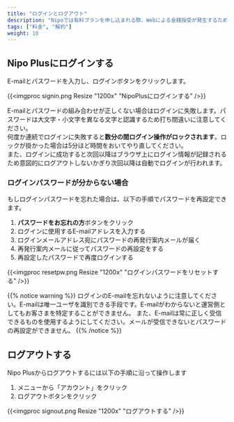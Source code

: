 ```yaml
---
title: "ログインとログアウト"
description: "Nipoでは有料プランを申し込まれる際、Webによる金銭授受が発生するため特定商取引法に基づく表記義務があります"
tags: ["料金", "解約"]
weight: 10
---
```


## Nipo Plusにログインする


E-mailとパスワードを入力し、ログインボタンをクリックします。

{{<imgproc signin.png Resize "1200x" "NipoPlusにログインする" />}}

E-mailとパスワードの組み合わせが正しくない場合はログインに失敗します。パスワードは大文字・小文字を異なる文字と認識するため打ち間違いに注意してください。  
何度か連続でログインに失敗すると**数分の間ログイン操作がロックされます**。ロックが掛かった場合は5分ほど時間をおいてやり直してください。  
また、ログインに成功すると次回以降はブラウザ上にログイン情報が記録されるため意図的にログアウトしないかぎり次回以降は自動でログインが行われます。


### ログインパスワードが分からない場合


もしログインパスワードを忘れた場合は、以下の手順でパスワードを再設定できます。

1. **パスワードをお忘れの方**ボタンをクリック
1. ログインに使用するE-mailアドレスを入力する
1. ログインメールアドレス宛にパスワードの再発行案内メールが届く
1. 再発行案内メールに従ってパスワードの再設定をする
1. 再設定したパスワードで再度ログインする


{{<imgproc resetpw.png Resize "1200x" "ログインパスワードをリセットする" />}}

{{% notice warning %}}
ログインのE-mailを忘れないように注意してください。E-mailは唯一ユーザを識別できる手段です。E-mailがわからないと運営側としてもお客さまを特定することができません。 
また、E-mailは常に正しく受信できるものを使用するようにしてください。メールが受信できないとパスワードの再設定ができません。 
{{% /notice %}}


## ログアウトする

Nipo Plusからログアウトするには以下の手順に沿って操作します

1. メニューから「アカウント」をクリック
1. ログアウトボタンをクリック

{{<imgproc signout.png Resize "1200x" "ログアウトする" />}}
